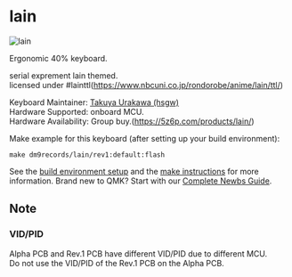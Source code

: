 # lain

![lain](https://i.imgur.com/V0mR1Bg.jpg)

Ergonomic 40% keyboard.

serial exprement lain themed.    
licensed under #lainttl(https://www.nbcuni.co.jp/rondorobe/anime/lain/ttl/)

Keyboard Maintainer: [Takuya Urakawa (hsgw)](https://github.com/hsgw)  
Hardware Supported: onboard MCU.   
Hardware Availability: Group buy.(https://5z6p.com/products/lain/)   

Make example for this keyboard (after setting up your build environment):

    make dm9records/lain/rev1:default:flash

See the [build environment setup](https://docs.qmk.fm/#/getting_started_build_tools) and the [make instructions](https://docs.qmk.fm/#/getting_started_make_guide) for more information. Brand new to QMK? Start with our [Complete Newbs Guide](https://docs.qmk.fm/#/newbs).

## Note
### VID/PID
Alpha PCB and Rev.1 PCB have different VID/PID due to different MCU.   
Do not use the VID/PID of the Rev.1 PCB on the Alpha PCB.
